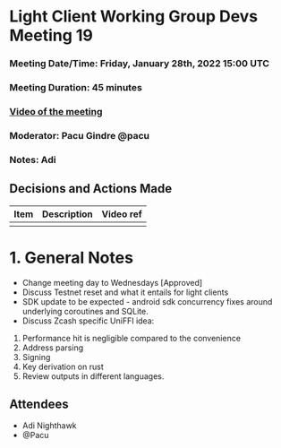 # Light Client Working Group Devs Meeting 19
### Meeting Date/Time: Friday, January 28th, 2022 15:00 UTC
### Meeting Duration: 45 minutes
### [Video of the meeting](not-recorded)
### Moderator: Pacu Gindre @pacu
### Notes: Adi

## Decisions and Actions Made
| Item | Description | Video ref |
| ------------- | ----------- | --------- |
| | ||

# 1. General Notes
- Change meeting day to Wednesdays [Approved]
- Discuss Testnet reset and what it entails for light clients
- SDK update to be expected - android sdk concurrency fixes around underlying coroutines and SQLite.
- Discuss Zcash specific UniFFI idea:
 1. Performance hit is negligible compared to the convenience
 2. Address parsing
 3. Signing 
 4. Key derivation on rust
 5. Review outputs in different languages.
## Attendees
* Adi Nighthawk
* @Pacu
